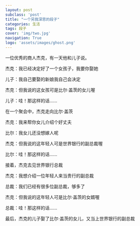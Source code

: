 ```yaml
---
layout: post
subclass: 'post'
title: "一个另我深思的段子"
categories: 生活
tags: 段子
cover: 'img/two.jpg'
navigation: True
logo: 'assets/images/ghost.png'
---
```


一位优秀的商人杰克，有一天他和儿子说。

杰克：我已经决定好了一个女孩子，我要你娶她

儿子：我自己要娶的新娘我自己会决定

杰克：但我说的这女孩可是比尔·盖茨的女儿喔

儿子：哇！那这样的话……

在一个聚会中，杰克走向比尔·盖茨

杰克：我来帮你女儿介绍个好丈夫

比尔：我女儿还没想嫁人呢

杰克：但我说的这年轻人可是世界银行的副总裁喔

比尔：哇！那这样的话……

接着，杰克去见世界银行总裁

杰克：我想介绍一位年轻人来当贵行的副总裁

总裁：我们已经有很多位副总裁，够多了

杰克：但我说的这年轻人可是比尔·盖茨的女婿喔

总裁：哇！那这样的话……

最后，杰克的儿子娶了比尔·盖茨的女儿，又当上世界银行的副总裁
